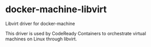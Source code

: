 # docker-machine-libvirt
Libvirt driver for docker-machine

This driver is used by CodeReady Containers to orchestrate virtual machines on Linux through libvirt.
